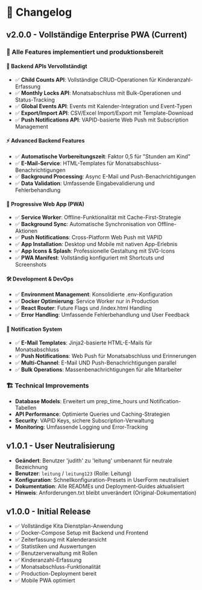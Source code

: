 # 📝 Changelog

## v2.0.0 - Vollständige Enterprise PWA (Current)
### 🎯 Alle Features implementiert und produktionsbereit

#### 🔧 Backend APIs Vervollständigt
- ✅ **Child Counts API**: Vollständige CRUD-Operationen für Kinderanzahl-Erfassung
- ✅ **Monthly Locks API**: Monatsabschluss mit Bulk-Operationen und Status-Tracking
- ✅ **Global Events API**: Events mit Kalender-Integration und Event-Typen
- ✅ **Export/Import API**: CSV/Excel Import/Export mit Template-Download
- ✅ **Push Notifications API**: VAPID-basierte Web Push mit Subscription Management

#### ⚡ Advanced Backend Features
- ✅ **Automatische Vorbereitungszeit**: Faktor 0,5 für "Stunden am Kind"
- ✅ **E-Mail-Service**: HTML-Templates für Monatsabschluss-Benachrichtigungen
- ✅ **Background Processing**: Async E-Mail und Push-Benachrichtigungen
- ✅ **Data Validation**: Umfassende Eingabevalidierung und Fehlerbehandlung

#### 📱 Progressive Web App (PWA)
- ✅ **Service Worker**: Offline-Funktionalität mit Cache-First-Strategie
- ✅ **Background Sync**: Automatische Synchronisation von Offline-Aktionen
- ✅ **Push Notifications**: Cross-Platform Web Push mit VAPID
- ✅ **App Installation**: Desktop und Mobile mit nativen App-Erlebnis
- ✅ **App Icons & Splash**: Professionelle Gestaltung mit SVG-Icons
- ✅ **PWA Manifest**: Vollständig konfiguriert mit Shortcuts und Screenshots

#### 🛠 Development & DevOps
- ✅ **Environment Management**: Konsolidierte .env-Konfiguration
- ✅ **Docker Optimierung**: Service Worker nur in Production
- ✅ **React Router**: Future Flags und /index.html Handling
- ✅ **Error Handling**: Umfassende Fehlerbehandlung und User Feedback

#### 📧 Notification System
- ✅ **E-Mail Templates**: Jinja2-basierte HTML-E-Mails für Monatsabschluss
- ✅ **Push Notifications**: Web Push für Monatsabschluss und Erinnerungen
- ✅ **Multi-Channel**: E-Mail UND Push-Benachrichtigungen parallel
- ✅ **Bulk Operations**: Massenbenachrichtigungen für alle Mitarbeiter

### 🏗 Technical Improvements
- **Database Models**: Erweitert um prep_time_hours und Notification-Tabellen
- **API Performance**: Optimierte Queries und Caching-Strategien  
- **Security**: VAPID Keys, sichere Subscription-Verwaltung
- **Monitoring**: Umfassende Logging und Error-Tracking

## v1.0.1 - User Neutralisierung
- **Geändert**: Benutzer 'judith' zu 'leitung' umbenannt für neutrale Bezeichnung
- **Benutzer**: `leitung` / `leitung123` (Rolle: Leitung)
- **Konfiguration**: Schnellkonfiguration-Presets in UserForm neutralisiert
- **Dokumentation**: Alle READMEs und Deployment-Guides aktualisiert
- **Hinweis**: Anforderungen.txt bleibt unverändert (Original-Dokumentation)

## v1.0.0 - Initial Release
- ✅ Vollständige Kita Dienstplan-Anwendung
- ✅ Docker-Compose Setup mit Backend und Frontend
- ✅ Zeiterfassung mit Kalenderansicht
- ✅ Statistiken und Auswertungen
- ✅ Benutzerverwaltung mit Rollen
- ✅ Kinderanzahl-Erfassung
- ✅ Monatsabschluss-Funktionalität
- ✅ Production-Deployment bereit
- ✅ Mobile PWA optimiert
